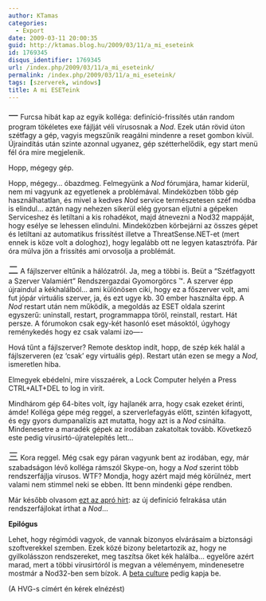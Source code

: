 ```yaml
---
author: KTamas
categories:
  - Export
date: 2009-03-11 20:00:35
guid: http://ktamas.blog.hu/2009/03/11/a_mi_eseteink
id: 1769345
disqus_identifier: 1769345
url: /index.php/2009/03/11/a_mi_eseteink/
permalink: /index.php/2009/03/11/a_mi_eseteink/
tags: [szerverek, windows]
title: A mi ESETeink
---
```


<span style="font-size: 20px">一</span> Furcsa hibát kap az egyik kolléga: definíció-frissítés után random program tökéletes exe fájlját véli vírusosnak a _Nod_. Ezek után rövid úton szétfagy a gép, vagyis megszűnik reagálni mindenre a reset gombon kívül. Újraindítás után szinte azonnal ugyanez, gép szétterhelődik, egy start menü fél óra mire megjelenik. 

Hopp, mégegy gép. 

Hopp, mégegy&#8230; óbazdmeg. Felmegyünk a _Nod_ fórumjára, hamar kiderül, nem mi vagyunk az egyetlenek a problémával. Mindeközben több gép használhatatlan, és mivel a kedves _Nod_ service természetesen széf módba is elindul&#8230; aztán nagy nehezen sikerül elég gyorsan eljutni a gépeken Serviceshez és letiltani a kis rohadékot, majd átnevezni a Nod32 mappáját, hogy esélye se lehessen elindulni. Mindeközben körbejárni az összes gépet és letiltani az automatikus frissítést illetve a ThreatSense.NET-et (mert ennek is köze volt a dologhoz), hogy legalább ott ne legyen katasztrófa. Pár óra múlva jön a frissítés ami orvosolja a problémát. 

<span style="font-size: 20px">二</span> A fájlszerver eltűnik a hálózatról. Ja, meg a többi is. Beüt a &#8220;Szétfagyott a Szerver Valamiért&#8221; Rendszergazdai Gyomorgörcs &#8482;. A szerver épp újraindul a kékhalálból&#8230; ami különösen ciki, hogy ez a főszerver volt, ami fut jópár virtuális szerver, ja, és ezt ugye kb. 30 ember használta épp. A _Nod_ restart után nem működik, a megoldás az ESET oldala szerint egyszerű: uninstall, restart, programmappa töröl, reinstall, restart. Hát persze. A fórumokon csak egy-két hasonló eset másoktól, úgyhogy reménykedés hogy ez csak valami izo&#8212;- 

Hová tűnt a fájlszerver? Remote desktop indít, hopp, de szép kék halál a fájlszerveren (ez &#8216;csak&#8217; egy virtuális gép). Restart után ezen se megy a _Nod_, ismeretlen hiba. 

Elmegyek ebédelni, mire visszaérek, a Lock Computer helyén a Press CTRL+ALT+DEL to log in virít. 

Mindhárom gép 64-bites volt, így hajlanék arra, hogy csak ezeket érinti, ámde! Kolléga gépe még reggel, a szerverlefagyás előtt, szintén kifagyott, és egy gyors dumpanalízis azt mutatta, hogy azt is a _Nod_ csinálta. Mindenesetre a maradék gépek az irodában zakatoltak tovább. Következő este pedig vírusirtó-újratelepítés lett&#8230; 

<span style="font-size: 20px">三</span> Kora reggel. Még csak egy páran vagyunk bent az irodában, egy, már szabadságon lévő kolléga rámszól Skype-on, hogy a _Nod_ szerint több rendszerfájlja vírusos. WTF? Mondja, hogy azért majd még körülnéz, mert valami nem stimmel neki se ebben. Itt benn mindenki gépe rendben. 

Már később olvasom <a href="http://www.neowin.net/forum/index.php?showtopic=744544" target="_blank">ezt az apró hírt</a>: az új definíció felrakása után rendszerfájlokat írthat a _Nod_&#8230; 

**Epilógus** 

Lehet, hogy régimódi vagyok, de vannak bizonyos elvárásaim a biztonsági szoftverekkel szemben. Ezek közé bizony beletartozik az, hogy ne gyilkolásszon rendszereket, meg taszítsa őket kék halálba&#8230; egyelőre azért marad, mert a többi vírusirtóról is megvan a véleményem, mindenesetre mostmár a Nod32-ben sem bízok. A <a href="http://i.gizmodo.com/5083371/a-call-for-revolution-against-beta-culture" target="_blank">beta culture</a> pedig kapja be. 

(A HVG-s címért én kérek elnézést)
